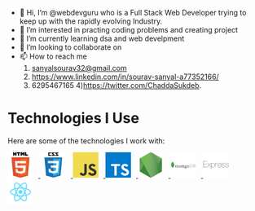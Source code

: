 - 👋 Hi, I’m @webdevguru  who is a Full Stack Web Developer trying to keep up with the rapidly evolving Industry.
- 👀 I’m interested in practing coding problems and creating project
- 🌱 I’m currently learning dsa and web develpment
- 💞️ I’m looking to collaborate on  
- 📫 How to reach me
   1) sanyalsourav32@gmail.com
   2) https://www.linkedin.com/in/sourav-sanyal-a77352166/
   3) 6295467165
   4)https://twitter.com/ChaddaSukdeb.

<!---
webdevguru/webdevguru is a ✨ special ✨ repository because its `README.md` (this file) appears on your GitHub profile.
You can click the Preview link to take a look at your changes.
--->
# Technologies I Use

Here are some of the technologies I work with:

<p>
  <a href="https://www.w3.org/html/" target="_blank">
    <img src="https://raw.githubusercontent.com/github/explore/master/topics/html/html.png" width="50" style="margin-right: 10px; transition: transform 0.3s;" onclick="this.style.transform='scale(1.2)';" />
  </a>
  <a href="https://www.w3.org/Style/CSS/" target="_blank">
    <img src="https://raw.githubusercontent.com/github/explore/master/topics/css/css.png" width="50" style="margin-right: 10px; transition: transform 0.3s;" onclick="this.style.transform='scale(1.2)';" />
  </a>
  <a href="https://www.javascript.com/" target="_blank">
    <img src="https://raw.githubusercontent.com/github/explore/master/topics/javascript/javascript.png" width="50" style="margin-right: 10px; transition: transform 0.3s;" onclick="this.style.transform='scale(1.2)';" />
  </a>
  <a href="https://www.typescriptlang.org/" target="_blank">
    <img src="https://raw.githubusercontent.com/github/explore/master/topics/typescript/typescript.png" width="50" style="margin-right: 10px; transition: transform 0.3s;" onclick="this.style.transform='scale(1.2)';" />
  </a>
  <a href="https://nodejs.org/" target="_blank">
    <img src="https://raw.githubusercontent.com/github/explore/master/topics/nodejs/nodejs.png" width="50" style="margin-right: 10px; transition: transform 0.3s;" onclick="this.style.transform='scale(1.2)';" />
  </a>
  <a href="https://www.mongodb.com/" target="_blank">
    <img src="https://raw.githubusercontent.com/github/explore/master/topics/mongodb/mongodb.png" width="50" style="margin-right: 10px; transition: transform 0.3s;" onclick="this.style.transform='scale(1.2)';" />
  </a>
  <a href="https://expressjs.com/" target="_blank">
    <img src="https://raw.githubusercontent.com/github/explore/master/topics/express/express.png" width="50" style="margin-right: 10px; transition: transform 0.3s;" onclick="this.style.transform='scale(1.2)';" />
  </a>
  <a href="https://reactjs.org/" target="_blank">
    <img src="https://raw.githubusercontent.com/github/explore/master/topics/react/react.png" width="50" style="margin-right: 10px; transition: transform 0.3s;" onclick="this.style.transform='scale(1.2)';" />
  </a>
</p>

